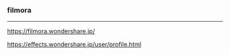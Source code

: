 ### filmora
---
https://filmora.wondershare.jp/

https://effects.wondershare.jp/user/profile.html

```
```

```
```

```
```


